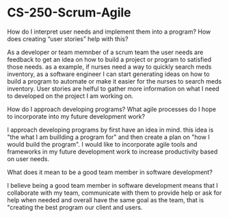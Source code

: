 # CS-250-Scrum-Agile
How do I interpret user needs and implement them into a program? How does creating “user stories” help with this?

As a developer or team memnber of a scrum team the user needs are feedback to get an idea on how to build a project or program to satisfied those needs. as 
a example, if nurses need a way to quickly search meds inventory, as a software engineer I can start generating ideas on how to build a program to automate or make it easier for the nurses to search meds inventory. User stories are helful to gather more information on what I need to developed on the project I am working on. 

How do I approach developing programs? What agile processes do I hope to incorporate into my future development work?

I approach developing programs by first have an idea in mind. this idea is "the what I am buillding a program for" and then create a plan on "how I would build the program". I would like to incorporate agile tools and frameworks in my future development work to increase productivity based on user needs.

What does it mean to be a good team member in software development?

I believe being a good team member in software development means that I collaborate with my team, communicate with them to provide help or ask for help when needed and overall have the same goal as the team, that is "creating the best program our client and users. 
